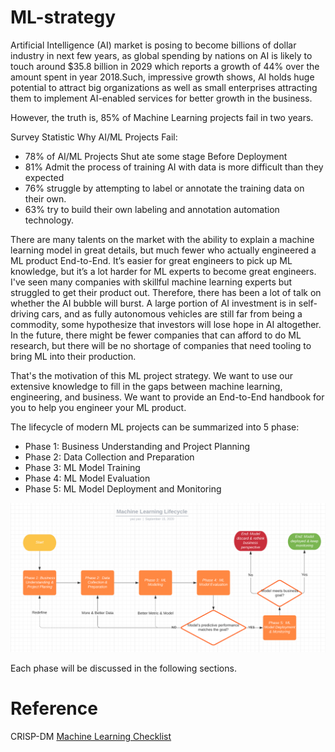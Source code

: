 # ML-strategy
Artificial Intelligence (AI) market is posing to become billions of dollar industry in next few years, as global spending by nations on AI is likely to touch around $35.8 billion in 2029 which reports a growth of 44% over the amount spent in year 2018.Such, impressive growth shows, AI holds huge potential to attract big organizations as well as small enterprises attracting them to implement AI-enabled services for better growth in the business.

However, the truth is, 85% of Machine Learning projects fail in two years.

Survey Statistic Why AI/ML Projects Fail:
- 78% of AI/ML Projects Shut ate some stage Before Deployment
- 81% Admit the process of training AI with data is more difficult than they expected
- 76% struggle by attempting to label or annotate the training data on their own.
- 63% try to build their own labeling and annotation automation technology.

There are many talents on the market with the ability to explain a machine learning model in great details, but much fewer who actually engineered a ML product End-to-End. It’s easier for great engineers to pick up ML knowledge, but it’s a lot harder for ML experts to become great engineers. I've seen many companies with skillful machine learning experts but struggled to get their product out. Therefore, there has been a lot of talk on whether the AI bubble will burst. A large portion of AI investment is in self-driving cars, and as fully autonomous vehicles are still far from being a commodity, some hypothesize that investors will lose hope in AI altogether. In the future, there might be fewer companies that can afford to do ML research, but there will be no shortage of companies that need tooling to bring ML into their production.

That's the motivation of this ML project strategy. We want to use our extensive knowledge to fill in the gaps between machine learning, engineering, and business. We want to provide an End-to-End handbook for you to help you engineer your ML product.

The lifecycle of modern ML projects can be summarized into 5 phase:
- Phase 1: Business Understanding and Project Planning
- Phase 2: Data Collection and Preparation
- Phase 3: ML Model Training
- Phase 4: ML Model Evaluation
- Phase 5: ML Model Deployment and Monitoring

![ML lifecycle](./figs/ml-lifecycle.png)

Each phase will be discussed in the following sections.

# Reference
CRISP-DM
[Machine Learning Checklist](https://towardsdatascience.com/task-cheatsheet-for-almost-every-machine-learning-project-d0946861c6d0)
